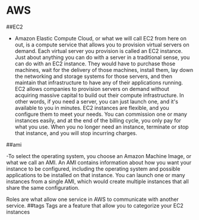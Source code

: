 # AWS
##EC2
- Amazon Elastic Compute Cloud, or what we will call EC2 from here on out, is a compute service that allows you to provision virtual servers on demand. Each virtual server you provision is called an EC2 instance. Just about anything you can do with a server in a traditional sense, you can do with an EC2 instance. They would have to purchase those machines, wait for the delivery of those machines, install them, lay down the networking and storage systems for those servers, and then maintain that infrastructure to have any of their applications running. EC2 allows companies to provision servers on demand without acquiring massive capital to build out their compute infrastructure. In other words, if you need a server, you can just launch one, and it's available to you in minutes. EC2 instances are flexible, and you configure them to meet your needs. You can commission one or many instances easily, and at the end of the billing cycle, you only pay for what you use. When you no longer need an instance, terminate or stop that instance, and you will stop incurring charges. 

##ami


-To select the operating system, you choose an Amazon Machine Image, or what we call an AMI. An AMI contains information about how you want your instance to be configured, including the operating system and possible applications to be installed on that instance. You can launch one or many instances from a single AMI, which would create multiple instances that all share the same configuration.

Roles are what allow one service in AWS to communicate with another service.
##tags
Tags are a feature that allow you to categorize your EC2 instances
